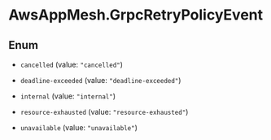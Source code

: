 # AwsAppMesh.GrpcRetryPolicyEvent

## Enum


* `cancelled` (value: `"cancelled"`)

* `deadline-exceeded` (value: `"deadline-exceeded"`)

* `internal` (value: `"internal"`)

* `resource-exhausted` (value: `"resource-exhausted"`)

* `unavailable` (value: `"unavailable"`)


